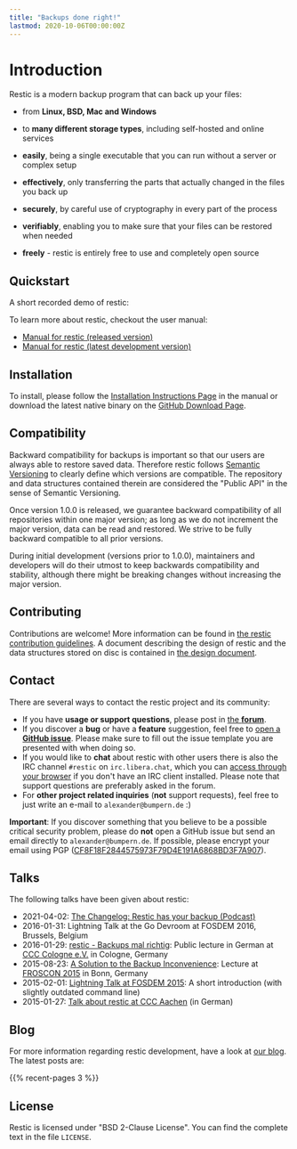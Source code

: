 ```yaml
---
title: "Backups done right!"
lastmod: 2020-10-06T00:00:00Z
---
```


# Introduction

Restic is a modern backup program that can back up your files:

 * from **Linux, BSD, Mac and Windows**
 
 * to **many different storage types**, including self-hosted and online services

 * **easily**, being a single executable that you can run without a server or complex setup

 * **effectively**, only transferring the parts that actually changed in the files you back up

 * **securely**, by careful use of cryptography in every part of the process

 * **verifiably**, enabling you to make sure that your files can be restored when needed

 * **freely** - restic is entirely free to use and completely open source

## Quickstart

A short recorded demo of restic:

<script type="text/javascript" src="https://asciinema.org/a/anro1vq39k80ae7c46s9nj6bs.js" id="asciicast-23554" async></script>

To learn more about restic, checkout the user manual:

 * [Manual for restic (released version)](https://restic.readthedocs.io/en/stable/)
 * [Manual for restic (latest development version)](https://restic.readthedocs.io/en/latest/)

## Installation

To install, please follow the [Installation Instructions Page](https://restic.readthedocs.io/en/stable/020_installation.html) in the manual or download the latest native binary on the [GitHub Download Page](https://github.com/restic/restic/releases/latest).

## Compatibility

Backward compatibility for backups is important so that our users are always able to restore saved data. Therefore restic follows [Semantic Versioning](http://semver.org) to clearly define which versions are compatible. The repository and data structures contained therein are considered the "Public API" in the sense of Semantic Versioning.

Once version 1.0.0 is released, we guarantee backward compatibility of all repositories within one major version; as long as we do not increment the major version, data can be read and restored. We strive to be fully backward compatible to all prior versions.

During initial development (versions prior to 1.0.0), maintainers and developers will do their utmost to keep backwards compatibility and stability, although there might be breaking changes without increasing the major version.

## Contributing

Contributions are welcome! More information can be found in [the restic contribution guidelines](https://github.com/restic/restic/blob/master/CONTRIBUTING.md). A document describing the design of restic and the data structures stored on disc is contained in [the design document](http://restic.readthedocs.io/en/latest/100_references.html#design).

## Contact

There are several ways to contact the restic project and its community:

 * If you have **usage or support questions**, please post in [the **forum**](https://forum.restic.net/).
 * If you discover a **bug** or have a **feature** suggestion, feel free to [open a **GitHub issue**](https://github.com/restic/restic/issues/new/choose). Please make sure to fill out the issue template you are presented with when doing so.
 * If you would like to **chat** about restic with other users there is also the IRC channel `#restic` on `irc.libera.chat`, which you can [access through your browser](https://web.libera.chat/gamja/#restic) if you don't have an IRC client installed. Please note that support questions are preferably asked in the forum.
 * For **other project related inquiries** (**not** support requests), feel free to just write an e-mail to `alexander@bumpern.de` :)

**Important**: If you discover something that you believe to be a possible critical security problem, please do **not** open a GitHub issue but send an email directly to `alexander@bumpern.de`. If possible, please encrypt your email using PGP ([CF8F18F2844575973F79D4E191A6868BD3F7A907](gpg-key-alex.asc)).

## Talks

The following talks have been given about restic:

 * 2021-04-02: [The Changelog: Restic has your backup (Podcast)](https://changelog.com/podcast/434)
 * 2016-01-31: Lightning Talk at the Go Devroom at FOSDEM 2016, Brussels, Belgium
 * 2016-01-29: [restic - Backups mal richtig](https://media.ccc.de/v/c4.openchaos.2016.01.restic): Public lecture in German at [CCC Cologne e.V.](https://koeln.ccc.de) in Cologne, Germany
 * 2015-08-23: [A Solution to the Backup Inconvenience](https://media.ccc.de/browse/conferences/froscon/2015/froscon2015-1515-a_solution_to_the_backup_inconvenience.html): Lecture at [FROSCON 2015](https://www.froscon.de) in Bonn, Germany
 * 2015-02-01: [Lightning Talk at FOSDEM 2015](https://www.youtube.com/watch?v=oM-MfeflUZ8&t=11m40s): A short introduction (with slightly outdated command line)
 * 2015-01-27: [Talk about restic at CCC Aachen](https://video.fsmpi.rwth-aachen.de/cccac/4442) (in German)

## Blog

For more information regarding restic development, have a look at [our blog](/blog). The latest posts are:

{{% recent-pages 3 %}}

## License

Restic is licensed under "BSD 2-Clause License". You can find the complete text in the file `LICENSE`.
